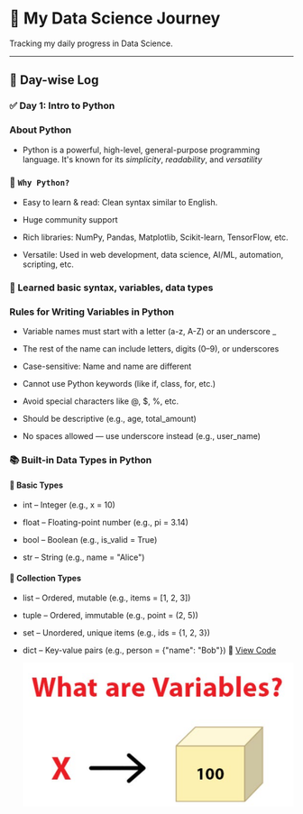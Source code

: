 # 🌟 My Data Science Journey

Tracking my daily progress in Data Science.

---

## 📅 Day-wise Log
### ✅ Day 1: Intro to Python
### About **Python**
- Python is a powerful, high-level, general-purpose programming language. It's known for its *simplicity*, *readability*, and *versatility*

### 🔹 `Why Python?`
- Easy to learn & read: Clean syntax similar to English.

- Huge community support

- Rich libraries: NumPy, Pandas, Matplotlib, Scikit-learn, TensorFlow, etc.

- Versatile: Used in web development, data science, AI/ML, automation, scripting, etc.
### 📘 Learned basic syntax, variables, data types
###  Rules for Writing Variables in Python
- Variable names must start with a letter (a-z, A-Z) or an underscore _

- The rest of the name can include letters, digits (0–9), or underscores

- Case-sensitive: Name and name are different

- Cannot use Python keywords (like if, class, for, etc.)

- Avoid special characters like @, $, %, etc.

- Should be descriptive (e.g., age, total_amount)

- No spaces allowed — use underscore instead (e.g., user_name)

### 📚 Built-in Data Types in Python
####              📌 Basic Types
- int – Integer (e.g., x = 10)

- float – Floating-point number (e.g., pi = 3.14)

- bool – Boolean (e.g., is_valid = True)

- str – String (e.g., name = "Alice")

#### 📌 Collection Types
- list – Ordered, mutable (e.g., items = [1, 2, 3])

- tuple – Ordered, immutable (e.g., point = (2, 5))

- set – Unordered, unique items (e.g., ids = {1, 2, 3})

- dict – Key-value pairs (e.g., person = {"name": "Bob"})
 🔗 [View Code](Day1/code.ipynb)
  
  ![Day 1 Screenshot](Day1/variable.png)
